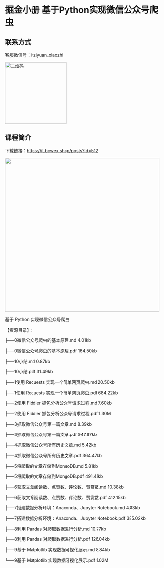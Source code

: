 # 掘金小册 基于Python实现微信公众号爬虫

## 联系方式

客服微信号：itziyuan_xiaozhi

<img src="https://ziyuanyun.oss-cn-guangzhou.aliyuncs.com/common/20240614073449/666b82192834a.jpg" width="200" height="200" alt="二维码">

## 课程简介

下载链接：https://it.bcwex.shop/posts?id=512

<img src="https://ziyuanyun.oss-cn-guangzhou.aliyuncs.com/yun/20240515152026/6644623a18fc6.jpg" width="500" alt="">

  基于 Python 实现微信公众号爬虫



 【资源目录】:

 ├──0微信公众号爬虫的基本原理.md 4.01kb

 ├──0微信公众号爬虫的基本原理.pdf 164.50kb

 ├──10小结.md 0.87kb

 ├──10小结.pdf 31.49kb

 ├──1使用 Requests 实现一个简单网页爬虫.md 20.50kb

 ├──1使用 Requests 实现一个简单网页爬虫.pdf 684.22kb

 ├──2使用 Fiddler 抓包分析公众号请求过程.md 7.60kb

 ├──2使用 Fiddler 抓包分析公众号请求过程.pdf 1.30M

 ├──3抓取微信公众号第一篇文章.md 8.39kb

 ├──3抓取微信公众号第一篇文章.pdf 947.87kb

 ├──4抓取微信公众号所有历史文章.md 5.42kb

 ├──4抓取微信公众号所有历史文章.pdf 364.47kb

 ├──5将爬取的文章存储到MongoDB.md 5.81kb

 ├──5将爬取的文章存储到MongoDB.pdf 491.41kb

 ├──6获取文章阅读数、点赞数、评论数、赞赏数.md 10.38kb

 ├──6获取文章阅读数、点赞数、评论数、赞赏数.pdf 412.15kb

 ├──7搭建数据分析环境：Anaconda、Jupyter Notebook.md 4.83kb

 ├──7搭建数据分析环境：Anaconda、Jupyter Notebook.pdf 385.02kb

 ├──8利用 Pandas 对爬取数据进行分析.md 10.77kb

 ├──8利用 Pandas 对爬取数据进行分析.pdf 126.04kb

 ├──9基于 Matplotlib 实现数据可视化展示.md 8.84kb

 └──9基于 Matplotlib 实现数据可视化展示.pdf 1.02M

  